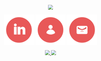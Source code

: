 <p align="center">
  <img src="https://capsule-render.vercel.app/api?type=waving&color=E85858&fontColor=FFFFFF&height=200&section=header&text=Jack's%20GitHub&fontSize=70" />
</p>

<p align="center">
  <a href="https://www.linkedin.com/in/jackkilburn/"><img height="100" src="/images/linkedin_circular" alt="LinkedIn Icon" /></a>
  <a href="https://www.linkedin.com/in/jackkilburn/"><img height="100" src="/images/person_circular" alt="Website Icon" /></a>
  <a href="https://www.linkedin.com/in/jackkilburn/"><img height="100" src="/images/email_circular" alt="Email Icon" /></a>
</p>

<p align="center">
  <a href="https://github.com/anuraghazra/github-readme-stats">
    <img height="200" src="https://github-readme-stats.vercel.app/api?username=jack-software-development" />
  </a>
  <a href="https://github.com/anuraghazra/convoychat">
    <img height="200" src="https://github-readme-stats.vercel.app/api/top-langs?username=jack-software-development&layout=compact&langs_count=8" />
  </a>
</p>

